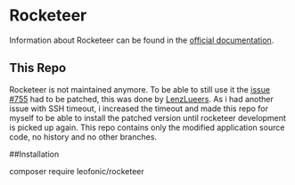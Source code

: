 # Rocketeer

Information about Rocketeer can be found in the [official documentation](http://rocketeer.autopergamene.eu/#/docs/docs/I-Introduction/Getting-started).

## This Repo

Rocketeer is not maintained anymore. To be able to still use it the [issue #755](https://github.com/rocketeers/rocketeer/issues/755) had to be patched, this was done by [LenzLueers](https://github.com/LenzLueers/rocketeer). 
As i had another issue with SSH timeout, i increased the timeout and made this repo for myself to be able to install the patched version 
until rocketeer development is picked up again. This repo contains only the modified application source code, no history and no other branches. 

##Installation

composer require leofonic/rocketeer